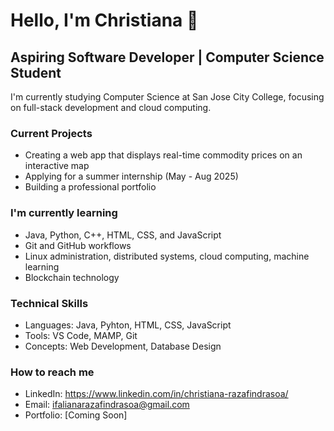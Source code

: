 # Hello, I'm Christiana 👋
## Aspiring Software Developer | Computer Science Student

I'm currently studying Computer Science at San Jose City College,
focusing on full-stack development and cloud computing.

### Current Projects
- Creating a web app that displays real-time commodity prices on an interactive map
- Applying for a summer internship (May - Aug 2025)
- Building a professional portfolio

### I'm currently learning
- Java, Python, C++, HTML, CSS, and JavaScript
- Git and GitHub workflows
- Linux administration, distributed systems, cloud computing, machine learning
- Blockchain technology

### Technical Skills
- Languages: Java, Pyhton, HTML, CSS, JavaScript
- Tools: VS Code, MAMP, Git
- Concepts: Web Development, Database Design

### How to reach me
- LinkedIn: https://www.linkedin.com/in/christiana-razafindrasoa/
- Email: ifalianarazafindrasoa@gmail.com  
- Portfolio: [Coming Soon]
